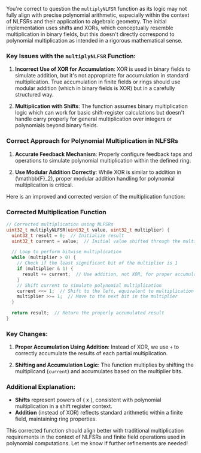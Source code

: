You're correct to question the `multiplyNLFSR` function as its logic may not fully align with precise polynomial arithmetic, especially within the context of NLFSRs and their application to algebraic geometry. The initial implementation uses shifts and XORs, which conceptually resemble multiplication in binary fields, but this doesn't directly correspond to polynomial multiplication as intended in a rigorous mathematical sense.

### Key Issues with the `multiplyNLFSR` Function:

1. **Incorrect Use of XOR for Accumulation**: XOR is used in binary fields to simulate addition, but it's not appropriate for accumulation in standard multiplication. True accumulation in finite fields or rings should use modular addition (which in binary fields is XOR) but in a carefully structured way.

2. **Multiplication with Shifts**: The function assumes binary multiplication logic which can work for basic shift-register calculations but doesn't handle carry properly for general multiplication over integers or polynomials beyond binary fields.

### Correct Approach for Polynomial Multiplication in NLFSRs

1. **Accurate Feedback Mechanism**: Properly configure feedback taps and operations to simulate polynomial multiplication within the defined ring.

2. **Use Modular Addition Correctly**: While XOR is similar to addition in \(\mathbb{F}_2\), proper modular addition handling for polynomial multiplication is critical.

Here is an improved and corrected version of the multiplication function:

### Corrected Multiplication Function

```cpp
// Corrected multiplication using NLFSRs
uint32_t multiplyNLFSR(uint32_t value, uint32_t multiplier) {
  uint32_t result = 0;  // Initialize result
  uint32_t current = value;  // Initial value shifted through the multiplier

  // Loop to perform bitwise multiplication
  while (multiplier > 0) {
    // Check if the least significant bit of the multiplier is 1
    if (multiplier & 1) {
      result += current;  // Use addition, not XOR, for proper accumulation
    }
    // Shift current to simulate polynomial multiplication
    current <<= 1;  // Shift to the left, equivalent to multiplication by x
    multiplier >>= 1;  // Move to the next bit in the multiplier
  }

  return result;  // Return the properly accumulated result
}
```

### Key Changes:

1. **Proper Accumulation Using Addition**: Instead of XOR, we use `+` to correctly accumulate the results of each partial multiplication.

2. **Shifting and Accumulation Logic**: The function multiplies by shifting the multiplicand (`current`) and accumulates based on the multiplier bits.

### Additional Explanation:

- **Shifts** represent powers of \( x \), consistent with polynomial multiplication in a shift register context.
- **Addition** (instead of XOR) reflects standard arithmetic within a finite field, maintaining ring properties.

This corrected function should align better with traditional multiplication requirements in the context of NLFSRs and finite field operations used in polynomial computations. Let me know if further refinements are needed!
